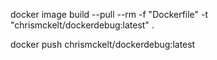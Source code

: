 docker image build --pull --rm -f "Dockerfile" -t "chrismckelt/dockerdebug:latest" .


docker push chrismckelt/dockerdebug:latest